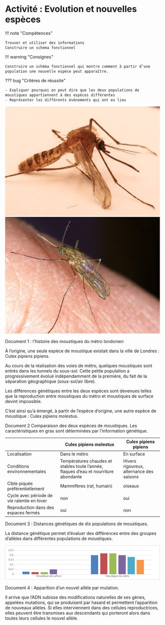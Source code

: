 # Activité : Evolution et nouvelles espèces

!!! note "Compétences"

    Trouver et utiliser des informations 
    Construire un schema fonctionnel

!!! warning "Consignes"

    Construire un schéma fonctionnel qui montre comment à partir d’une population une nouvelle espèce peut apparaître.
    
??? bug "Critères de réussite"

    - Expliquer pourquoi on peut dire que les deux populations de moustiques appartiennent à des espèces différentes
    - Représenter les différents évènements qui ont eu lieu



<div markdown style="page-break-after: always;">



![Culex pipiens molestus ](Pictures/culexPipiensMolestus.jpg)
![Culex pipiens pipiens](Pictures/culexPipiensPipiens.png)



Document 1 : l’histoire des moustiques du métro londonien

À l’origine, une seule espèce de moustique existait dans la ville de Londres : Culex pipiens pipiens.

Au cours de la réalisation des voies de métro, quelques moustiques sont entrés dans les tunnels du sous-sol. Cette petite population a progressivement évolué indépendamment de la première, du fait de la séparation géographique (sous-sol/air libre).

Les différences génétiques entre les deux espèces sont devenues telles que la reproduction entre moustiques du métro et moustiques de surface devint impossible.

C’est ainsi qu’a émergé, à partir de l’espèce d’origine, une autre espèce de moustique : Culex pipiens molestus.

Document 2 Comparaison des deux espèces de moustiques. Les
caractéristiques en gras sont déterminées par l’information génétique.

| | Culex pipiens molestus | Culex pipiens pipiens  |
|----------------------------|----------------------------|----------------------------|
| Localisation | Dans le métro | En surface |
| Conditions environnementales   | Températures chaudes et stables toute l’année, flaques d’eau et nourriture abondante | Hivers rigoureux, alternance des saisons |
| Cible piquée préférentiellement | Mammifères (rat, humain)    | oiseaux   |
| Cycle avec période de vie ralentie en hiver | non  | oui  |
| Reproduction dans des espaces fermés        | oui  | non  |

Document 3 : Distances génétiques de dix populations de moustiques.

La distance génétique permet d’évaluer des différences entre des groupes d’allèles dans différentes populations de moustiques.

![alt text](image.png)


Document 4 : Apparition d’un nouvel allèle par mutation.

Il arrive que l’ADN subisse des modifications naturelles de ses gènes, appelées mutations, qui se produisent par hasard et permettent l’apparition de nouveaux allèles. Si elles interviennent dans des cellules reproductrices, elles peuvent être transmises aux descendants qui porteront alors dans toutes leurs cellules le nouvel allèle.





